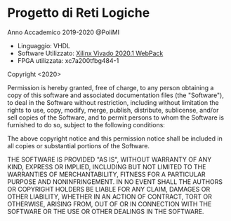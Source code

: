 # Progetto di Reti Logiche
Anno Accademico 2019-2020 @PoliMI

+ Linguaggio: VHDL 
+ Software Utilizzato: [Xilinx Vivado 2020.1 WebPack](https://www.xilinx.com/products/design-tools/vivado/vivado-webpack.html) 
+ FPGA utilizzata: xc7a200tfbg484-1

Copyright <2020> <Luca Redaelli>

Permission is hereby granted, free of charge, to any person obtaining a copy of this software and associated documentation files (the "Software"), to deal in the Software without restriction, including without limitation the rights to use, copy, modify, merge, publish, distribute, sublicense, and/or sell copies of the Software, and to permit persons to whom the Software is furnished to do so, subject to the following conditions:

The above copyright notice and this permission notice shall be included in all copies or substantial portions of the Software.

THE SOFTWARE IS PROVIDED "AS IS", WITHOUT WARRANTY OF ANY KIND, EXPRESS OR IMPLIED, INCLUDING BUT NOT LIMITED TO THE WARRANTIES OF MERCHANTABILITY, FITNESS FOR A PARTICULAR PURPOSE AND NONINFRINGEMENT. IN NO EVENT SHALL THE AUTHORS OR COPYRIGHT HOLDERS BE LIABLE FOR ANY CLAIM, DAMAGES OR OTHER LIABILITY, WHETHER IN AN ACTION OF CONTRACT, TORT OR OTHERWISE, ARISING FROM, OUT OF OR IN CONNECTION WITH THE SOFTWARE OR THE USE OR OTHER DEALINGS IN THE SOFTWARE.
